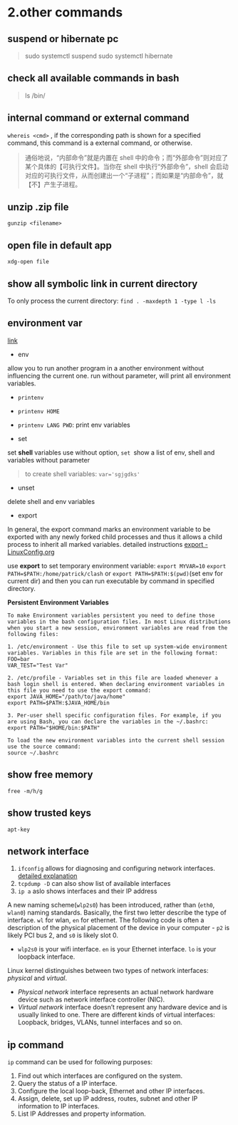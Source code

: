 2.other commands
========================

suspend or hibernate pc
---
> sudo systemctl suspend
> sudo systemctl hibernate

check all available commands in bash
---
> ls /bin/

internal command or external command
---
`whereis <cmd>` , if the corresponding path is shown for a specified command, this command is a external command, or otherwise.

> 通俗地说，“内部命令”就是内置在 shell 中的命令；而“外部命令”则对应了某个具体的【可执行文件】。当你在 shell 中执行“外部命令”，shell 会启动对应的可执行文件，从而创建出一个“子进程”；而如果是“内部命令”，就【不】产生子进程。


unzip .zip file
---
`gunzip <filename>`


open file in default app
---
`xdg-open file`

show all symbolic link in current directory
---
To only process the current directory:
`find . -maxdepth 1 -type l -ls`

environment var 
---
[link](note://environment_variables)

* env

allow you to run another program in a another environment without influencing the current one.
run without parameter, will print all environment variables.

* `printenv`
* `printenv HOME`
* `printenv LANG PWD`: print env variables

* set

set  **shell** variables
use without option, `set `show a list of env, shell and variables without parameter
> to create shell variables: `var='sgjgdks'`

* unset

delete shell and env variables

* export

In general, the export command marks an environment variable to be exported with any newly forked child processes and thus it allows a child process to inherit all marked variables. 
detailed instructions [export - LinuxConfig.org](https://linuxconfig.org/learning-linux-commands-export)

use **export** to set temporary environment variable:
`export MYVAR=10`
`export PATH=$PATH:/home/patrick/clash` or `export PATH=$PATH:$(pwd)`(set env for current dir)
and then you can run executable by command in specified directory.

__Persistent Environment Variables__
```
To make Environment variables persistent you need to define those variables in the bash configuration files. In most Linux distributions when you start a new session, environment variables are read from the following files:

1. /etc/environment - Use this file to set up system-wide environment variables. Variables in this file are set in the following format:
FOO=bar
VAR_TEST="Test Var"

2. /etc/profile - Variables set in this file are loaded whenever a bash login shell is entered. When declaring environment variables in this file you need to use the export command:
export JAVA_HOME="/path/to/java/home"
export PATH=$PATH:$JAVA_HOME/bin

3. Per-user shell specific configuration files. For example, if you are using Bash, you can declare the variables in the ~/.bashrc:
export PATH="$HOME/bin:$PATH"

To load the new environment variables into the current shell session use the source command:
source ~/.bashrc
```

show free memory
---
`free -m/h/g`

show trusted keys
---
`apt-key`



network interface
---
1. `ifconfig` allows for diagnosing and configuring network interfaces.
[detailed explanation](https://goinbigdata.com/demystifying-ifconfig-and-network-interfaces-in-linux/)
2. `tcpdump -D` can also show list of available interfaces
3. `ip a` aslo shows interfaces and their IP address

A new naming scheme(`wlp2s0`) has been introduced, rather than (`eth0`, `wlan0`) naming standards.
Basically, the first two letter describe the type of interface. `wl` for wlan, `en` for ethernet. The following code is often a description of the physical placement of the device in your computer - `p2` is likely PCI bus 2, and `s0` is likely slot 0.
* `wlp2s0` is your wifi interface. `en` is your Ethernet interface. `lo` is your loopback interface.

Linux kernel distinguishes between two types of network interfaces: *physical* and *virtual*. 
* *Physical network* interface represents an actual network hardware device such as network interface controller (NIC). 
* *Virtual network* interface doesn’t represent any hardware device and is usually linked to one. There are different kinds of virtual interfaces: Loopback, bridges, VLANs, tunnel interfaces and so on. 


ip command
---
`ip` command can be used for following purposes:
1. Find out which interfaces are configured on the system.
2. Query the status of a IP interface.
3. Configure the local loop-back, Ethernet and other IP interfaces.
4. Assign, delete, set up IP address, routes, subnet and other IP information to IP interfaces.
5. List IP Addresses and property information.










